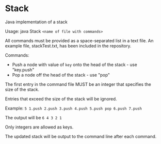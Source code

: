 # Stack
Java implementation of a stack

Usage: java Stack `<name of file with commands>`

All commands must be provided as a space-separated list in a text file. An example file, stackTest.txt, has been included in the repository.

Commands:
* Push a node with value of `key` onto the head of the stack - use "key.push"  
* Pop a node off the head of the stack - use "pop"

The first entry in the command file MUST be an integer that specifies the size of the stack.

Entries that exceed the size of the stack will be ignored.

Example: `5 1.push 2.push 3.push 4.push 5.push pop 6.push 7.push`

The output will be `6 4 3 2 1`
  
Only integers are allowed as keys. 

The updated stack will be output to the command line after each command. 

